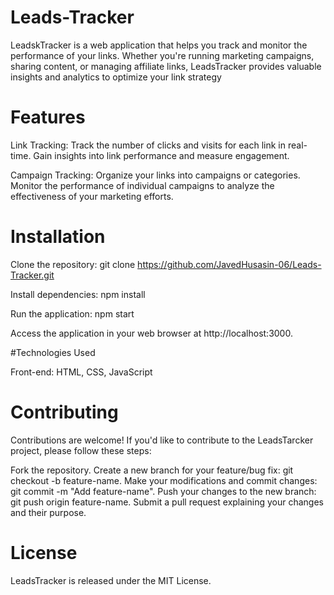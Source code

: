 # Leads-Tracker

LeadskTracker is a web application that helps you track and monitor the performance of your links. Whether you're running marketing campaigns, sharing content, or managing affiliate links, LeadsTracker provides valuable insights and analytics to optimize your link strategy

# Features

Link Tracking: Track the number of clicks and visits for each link in real-time. Gain insights into link performance and measure engagement.

Campaign Tracking: Organize your links into campaigns or categories. Monitor the performance of individual campaigns to analyze the effectiveness of your marketing efforts.

# Installation

Clone the repository: git clone https://github.com/JavedHusasin-06/Leads-Tracker.git

Install dependencies: npm install

Run the application: npm start

Access the application in your web browser at http://localhost:3000.

#Technologies Used

Front-end: HTML, CSS, JavaScript

# Contributing

Contributions are welcome! If you'd like to contribute to the LeadsTarcker project, please follow these steps:

Fork the repository.
Create a new branch for your feature/bug fix: git checkout -b feature-name.
Make your modifications and commit changes: git commit -m "Add feature-name".
Push your changes to the new branch: git push origin feature-name.
Submit a pull request explaining your changes and their purpose.

# License
LeadsTracker is released under the MIT License.
